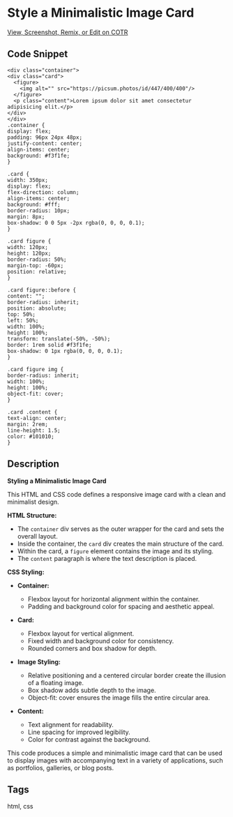 # Style a Minimalistic Image Card

  [View, Screenshot, Remix, or Edit on COTR](https://cotr.dev/snippet/379)
  
  ## Code Snippet
  ```
  <div class="container">
  <div class="card">
    <figure>
      <img alt="" src="https://picsum.photos/id/447/400/400"/>
    </figure>
    <p class="content">Lorem ipsum dolor sit amet consectetur adipisicing elit.</p>
  </div>
</div>
.container {
  display: flex;
  padding: 96px 24px 48px;
  justify-content: center;
  align-items: center;
  background: #f3f1fe;
}

.card {
  width: 350px;
  display: flex;
  flex-direction: column;
  align-items: center;
  background: #fff;
  border-radius: 10px;
  margin: 8px;
  box-shadow: 0 0 5px -2px rgba(0, 0, 0, 0.1);
}

.card figure {
  width: 120px;
  height: 120px;
  border-radius: 50%;
  margin-top: -60px;
  position: relative;
}

.card figure::before {
  content: "";
  border-radius: inherit;
  position: absolute;
  top: 50%;
  left: 50%;
  width: 100%;
  height: 100%;
  transform: translate(-50%, -50%);
  border: 1rem solid #f3f1fe;
  box-shadow: 0 1px rgba(0, 0, 0, 0.1);
}

.card figure img {
  border-radius: inherit;
  width: 100%;
  height: 100%;
  object-fit: cover;
}

.card .content {
  text-align: center;
  margin: 2rem;
  line-height: 1.5;
  color: #101010;
}
  ```
  
  ## Description
  **Styling a Minimalistic Image Card**

This HTML and CSS code defines a responsive image card with a clean and minimalist design.

**HTML Structure:**

* The `container` div serves as the outer wrapper for the card and sets the overall layout.
* Inside the container, the `card` div creates the main structure of the card.
* Within the card, a `figure` element contains the image and its styling.
* The `content` paragraph is where the text description is placed.

**CSS Styling:**

* **Container:**
    * Flexbox layout for horizontal alignment within the container.
    * Padding and background color for spacing and aesthetic appeal.

* **Card:**
    * Flexbox layout for vertical alignment.
    * Fixed width and background color for consistency.
    * Rounded corners and box shadow for depth.

* **Image Styling:**
    * Relative positioning and a centered circular border create the illusion of a floating image.
    * Box shadow adds subtle depth to the image.
    * Object-fit: cover ensures the image fills the entire circular area.

* **Content:**
    * Text alignment for readability.
    * Line spacing for improved legibility.
    * Color for contrast against the background.

This code produces a simple and minimalistic image card that can be used to display images with accompanying text in a variety of applications, such as portfolios, galleries, or blog posts.
  
  ## Tags
  html, css
